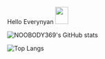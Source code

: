 Hello Everynyan <img src="file:///home/noobody369/Downloads/selling/41e56e6c-b8cd-4cec-a287-10f05fc02e1d-1687027894062.jpg" width="30" height="40">







![NOOBODY369's GitHub stats](https://github-readme-stats.vercel.app/api?username=NOOBODY369&show_icons=true&theme=midnight-purple)

![Top Langs](https://github-readme-stats.vercel.app/api/top-langs/?username=NOOBODY369&hide_progress=trueicons=true&theme=midnight-purple)
